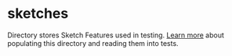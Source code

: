 # sketches

Directory stores Sketch Features used in testing. [Learn more](https://github.com/seasketch/geoprocessing/wiki/Tutorials#create-examples) about populating this directory and reading them into tests.
